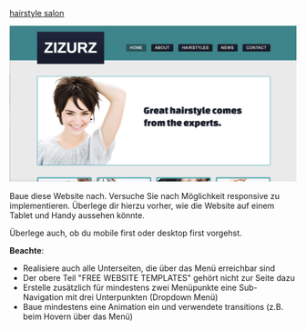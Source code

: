 [hairstyle salon](https://freewebsitetemplates.com/preview/hairstylesalon/index.html)

![website](./git-images/website.png)

Baue diese Website nach. Versuche Sie nach Möglichkeit responsive zu implementieren. Überlege dir hierzu vorher, wie die Website auf einem Tablet und Handy aussehen könnte. 

Überlege auch, ob du mobile first oder desktop first vorgehst.

**Beachte**: 
* Realisiere auch alle Unterseiten, die über das Menü erreichbar sind
* Der obere Teil "FREE WEBSITE TEMPLATES" gehört nicht zur Seite dazu
* Erstelle zusätzlich für mindestens zwei Menüpunkte eine Sub-Navigation mit drei Unterpunkten (Dropdown Menü)
* Baue mindestens eine Animation ein und verwendete transitions (z.B. beim Hovern über das Menü)